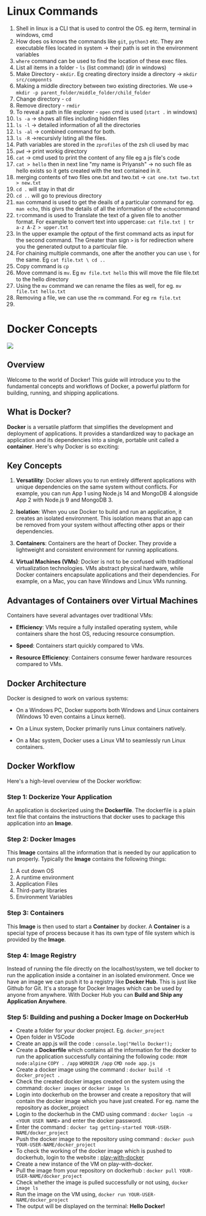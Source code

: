 # Linux Commands
1. Shell in linux is a CLI that is used to control the OS. eg iterm, terminal in windows, cmd
2. How does os knows the commands like ```git```, ```python3``` etc. They are executable files located in system -> their path is set in the environment variables
3. ```where``` command can be used to find the location of these exec files.
4. List all items in a folder - ```ls``` (list command) (dir in windows)
5. Make Directory - ```mkdir```. Eg creating directory inside a directory -> ```mkdir src/componnts```
6. Making a middle directory between two existing directories. We use-> ```mkdir -p parent_folder/middle_folder/child_folder```
7. Change directory - ```cd```
8. Remove directory - ```rmdir```
9. To reveal a path in file explorer - ```open``` cmd is used (```start .``` in windows)
10. ```ls -a``` -> shows all files including hidden files
11. ```ls -l``` -> detailed information of all the directories
12. ```ls -al``` -> combined command for both.
13. ```ls -R``` ->recursivly lsting all the files.
14. Path variables are stored in the ```zprofiles``` of the zsh cli used by mac
15. ```pwd``` -> print workig directory
16. ```cat``` -> cmd used to print the content of any file eg a js file's code
17. ```cat > hello``` then in next line "my name is Priyansh" -> no such file as hello exists so it gets created with the text contained in it.
18. merging contents of two files one.txt and two.txt -> ```cat one.txt two.txt > new.txt```
19. ```cd .``` will stay in that dir
20. ```cd ..``` will go to previous directory
21. ```man``` command is used to get the deails of a particular command for eg. ```man echo```, this givrs the details of all the information of the ```echo```command
22. ```tr```command is used to Translate the text of a given file to another format. For example to convert text into uppercase: ```cat file.txt | tr a-z A-Z > upper.txt```
23. In the upper example the optput of the first command acts as input for the second command. The Greater than sign ```>``` is for redirection where you the generated output to a particular file.
24. For chaining multiple commands, one after the another you can use ```\``` for the same. Eg ```cat file.txt \ cd ..```
25. Copy command is ```cp```
26. Move command is ```mv```. Eg ```mv file.txt hello``` this will move the file file.txt to the hello directory
27. Using the ```mv``` command we can rename the files as well, for eg. ```mv file.txt hello.txt```
28. Removing a file, we can use the ```rm``` command. For eg ```rm file.txt```
29. 
 
# Docker Concepts

<img src = "https://camo.githubusercontent.com/d51c01c11da6543e620059c21b10a732db3bb9b42f38958ae962e90b8c166402/68747470733a2f2f75706c6f61642e77696b696d656469612e6f72672f77696b6970656469612f636f6d6d6f6e732f372f37392f446f636b65725f253238636f6e7461696e65725f656e67696e652532395f6c6f676f2e706e67">

## Overview

Welcome to the world of Docker! This guide will introduce you to the fundamental concepts and workflows of Docker, a powerful platform for building, running, and shipping applications.

## What is Docker?

**Docker** is a versatile platform that simplifies the development and deployment of applications. It provides a standardized way to package an application and its dependencies into a single, portable unit called a **container**. Here's why Docker is so exciting:

## Key Concepts

1. **Versatility**: Docker allows you to run entirely different applications with unique dependencies on the same system without conflicts. For example, you can run App 1 using Node.js 14 and MongoDB 4 alongside App 2 with Node.js 9 and MongoDB 3.

2. **Isolation**: When you use Docker to build and run an application, it creates an isolated environment. This isolation means that an app can be removed from your system without affecting other apps or their dependencies.

3. **Containers**: Containers are the heart of Docker. They provide a lightweight and consistent environment for running applications.

4. **Virtual Machines (VMs)**: Docker is not to be confused with traditional virtualization technologies. VMs abstract physical hardware, while Docker containers encapsulate applications and their dependencies. For example, on a Mac, you can have Windows and Linux VMs running.

## Advantages of Containers over Virtual Machines

Containers have several advantages over traditional VMs:

- **Efficiency**: VMs require a fully installed operating system, while containers share the host OS, reducing resource consumption.

- **Speed**: Containers start quickly compared to VMs.

- **Resource Efficiency**: Containers consume fewer hardware resources compared to VMs.

## Docker Architecture

Docker is designed to work on various systems:

- On a Windows PC, Docker supports both Windows and Linux containers (Windows 10 even contains a Linux kernel).

- On a Linux system, Docker primarily runs Linux containers natively.

- On a Mac system, Docker uses a Linux VM to seamlessly run Linux containers.

## Docker Workflow

Here's a high-level overview of the Docker workflow:

### Step 1: Dockerize Your Application

An application is dockerized using the **Dockerfile**. The dockerfile is a plain text file that contains the instructions that docker uses to package this application into an **Image**.

### Step 2: Docker Images

This **Image** contains all the information that is needed by our application to run properly. Typically the **Image** contains the following things:

1. A cut down OS
2. A runtime environment
3. Application Files
4. Third-party libraries
5. Environment Variables

### Step 3: Containers

This **Image** is then used to start a **Container** by docker. A **Container** is a special type of process because it has its own type of file system which is provided by the **Image**.

### Step 4: Image Registry

Instead of running the file directly on the localhost/system, we tell docker to run the application inside a container in an isolated environment. Once we have an image we can push it to a registry like **Docker Hub**. This is just like Github for Git. It's a storage for Docker Images which can be used by anyone from anywhere. With Docker Hub you can **Build and Ship any Application Anywhere**.

### Step 5: Building and pushing a Docker Image on DockerHub

- Create a folder for your docker project. Eg. ```docker_project```
- Open folder in VSCode
- Create an app.js will the code : ```console.log("Hello Docker!);```
- Create a **Dockerfile** which contains all the information for the docker to run the application successfully containing the following code:
    ```FROM node:alpine```
    ```COPY . /app```
    ```WORKDIR /app```
    ```CMD node app.js```
- Create a docker image using the command : ```docker build -t docker_project .```
- Check the created docker images created on the system using the command: ```docker images``` or ```docker image ls```
- Login into dockerhub on the browser and create a repository that will contain the docker image which you have just created. For eg. name the repository as docker_project
- Login to the dockerhub in the CMD using command : ```docker login -u <YOUR USER NAME>``` and enter the docker password.
- Enter the command : ```docker tag getting-started YOUR-USER-NAME/docker_project```
- Push the docker image to the repository using command : ```docker push YOUR-USER-NAME/docker_project```
- To check the working of the docker image which is pushed to dockerhub, login to the website : <a href = "https://labs.play-with-docker.com/">play-with-docker</a>
- Create a new instance of the VM on play-with-docker.
- Pull the image from your repository on dockerhub : ```docker pull YOUR-USER-NAME/docker_project```
- Check whether the image is pulled successfully or not using, ```docker image ls```
- Run the image on the VM using, ```docker run YOUR-USER-NAME/docker_project```
- The output will be displayed on the terminal: **Hello Docker!**
